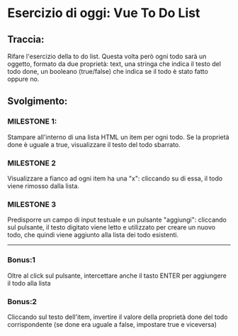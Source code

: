 # Esercizio di oggi: Vue To Do List

## Traccia:
Rifare l'esercizio della to do list.
Questa volta però ogni todo sarà un oggetto, formato da due proprietà:
text, una stringa che indica il testo del todo
done, un booleano (true/false) che indica se il todo è stato fatto oppure no.

## Svolgimento:
### MILESTONE 1:
Stampare all'interno di una lista HTML un item per ogni todo.
Se la proprietà done è uguale a true, visualizzare il testo del todo sbarrato.

### MILESTONE 2
Visualizzare a fianco ad ogni item ha una "x": cliccando su di essa, il todo viene rimosso dalla lista.

### MILESTONE 3
Predisporre un campo di input testuale e un pulsante "aggiungi": cliccando sul pulsante, il testo digitato viene letto e utilizzato per creare un nuovo todo, che quindi viene aggiunto alla lista dei todo esistenti.

<hr>

### Bonus:1
Oltre al click sul pulsante, intercettare anche il tasto ENTER per aggiungere il todo alla lista

### Bonus:2
Cliccando sul testo dell'item, invertire il valore della proprietà done del todo corrispondente (se done era uguale a false, impostare true e viceversa)